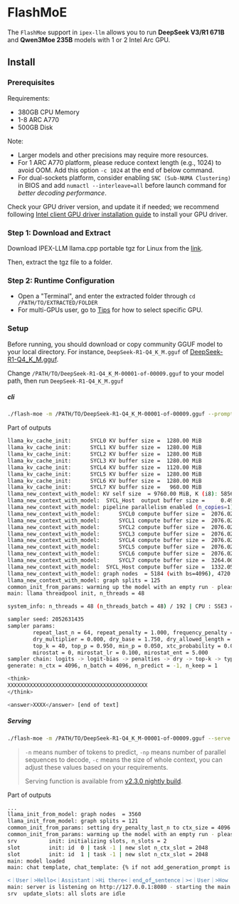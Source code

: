 # FlashMoE

The `FlashMoe` support in `ipex-llm` allows you to run **DeepSeek V3/R1 671B** and **Qwen3Moe 235B** models with 1 or 2 Intel Arc GPU.

## Install

### Prerequisites
Requirements: 
- 380GB CPU Memory
- 1-8 ARC A770
- 500GB Disk

Note: 
- Larger models and other precisions may require more resources.
- For 1 ARC A770 platform, please reduce context length (e.g., 1024) to avoid OOM. Add this option `-c 1024` at the end of below command.
- For dual-sockets platform, consider enabling `SNC (Sub-NUMA Clustering)` in BIOS and add `numactl --interleave=all` before launch command for *better decoding performance*.

Check your GPU driver version, and update it if needed; we recommend following [Intel client GPU driver installation guide](https://dgpu-docs.intel.com/driver/client/overview.html) to install your GPU driver.

### Step 1: Download and Extract

Download IPEX-LLM llama.cpp portable tgz for Linux from the [link](https://github.com/ipex-llm/ipex-llm/releases/tag/v2.3.0-nightly).

Then, extract the tgz file to a folder.

### Step 2: Runtime Configuration
- Open a "Terminal", and enter the extracted folder through `cd /PATH/TO/EXTRACTED/FOLDER`
- For multi-GPUs user, go to [Tips](#multi-gpus-usage) for how to select specific GPU.

### Setup
Before running, you should download or copy community GGUF model to your local directory. For instance,  `DeepSeek-R1-Q4_K_M.gguf` of [DeepSeek-R1-Q4_K_M.gguf](https://huggingface.co/unsloth/DeepSeek-R1-GGUF/tree/main/DeepSeek-R1-Q4_K_M).

Change `/PATH/TO/DeepSeek-R1-Q4_K_M-00001-of-00009.gguf` to your model path, then run `DeepSeek-R1-Q4_K_M.gguf`

##### cli
```bash
./flash-moe -m /PATH/TO/DeepSeek-R1-Q4_K_M-00001-of-00009.gguf --prompt "What's AI?" -no-cnv
```

Part of outputs

```bash
llama_kv_cache_init:      SYCL0 KV buffer size =  1280.00 MiB
llama_kv_cache_init:      SYCL1 KV buffer size =  1280.00 MiB
llama_kv_cache_init:      SYCL2 KV buffer size =  1280.00 MiB
llama_kv_cache_init:      SYCL3 KV buffer size =  1280.00 MiB
llama_kv_cache_init:      SYCL4 KV buffer size =  1120.00 MiB
llama_kv_cache_init:      SYCL5 KV buffer size =  1280.00 MiB
llama_kv_cache_init:      SYCL6 KV buffer size =  1280.00 MiB
llama_kv_cache_init:      SYCL7 KV buffer size =   960.00 MiB
llama_new_context_with_model: KV self size  = 9760.00 MiB, K (i8): 5856.00 MiB, V (i8): 3904.00 MiB
llama_new_context_with_model:  SYCL_Host  output buffer size =     0.49 MiB
llama_new_context_with_model: pipeline parallelism enabled (n_copies=1)
llama_new_context_with_model:      SYCL0 compute buffer size =  2076.02 MiB
llama_new_context_with_model:      SYCL1 compute buffer size =  2076.02 MiB
llama_new_context_with_model:      SYCL2 compute buffer size =  2076.02 MiB
llama_new_context_with_model:      SYCL3 compute buffer size =  2076.02 MiB
llama_new_context_with_model:      SYCL4 compute buffer size =  2076.02 MiB
llama_new_context_with_model:      SYCL5 compute buffer size =  2076.02 MiB
llama_new_context_with_model:      SYCL6 compute buffer size =  2076.02 MiB
llama_new_context_with_model:      SYCL7 compute buffer size =  3264.00 MiB
llama_new_context_with_model:  SYCL_Host compute buffer size =  1332.05 MiB
llama_new_context_with_model: graph nodes  = 5184 (with bs=4096), 4720 (with bs=1)
llama_new_context_with_model: graph splits = 125
common_init_from_params: warming up the model with an empty run - please wait ... (--no-warmup to disable)
main: llama threadpool init, n_threads = 48

system_info: n_threads = 48 (n_threads_batch = 48) / 192 | CPU : SSE3 = 1 | SSSE3 = 1 | AVX = 1 | AVX_VNNI = 1 | AVX2 = 1 | F16C = 1 | FMA = 1 | LLAMAFILE = 1 | OPENMP = 1 | AARCH64_REPACK = 1 |

sampler seed: 2052631435
sampler params:
        repeat_last_n = 64, repeat_penalty = 1.000, frequency_penalty = 0.000, presence_penalty = 0.000
        dry_multiplier = 0.000, dry_base = 1.750, dry_allowed_length = 2, dry_penalty_last_n = -1
        top_k = 40, top_p = 0.950, min_p = 0.050, xtc_probability = 0.000, xtc_threshold = 0.100, typical_p = 1.000, temp = 0.800
        mirostat = 0, mirostat_lr = 0.100, mirostat_ent = 5.000
sampler chain: logits -> logit-bias -> penalties -> dry -> top-k -> typical -> top-p -> min-p -> xtc -> temp-ext -> dist
generate: n_ctx = 4096, n_batch = 4096, n_predict = -1, n_keep = 1

<think>
XXXXXXXXXXXXXXXXXXXXXXXXXXXXXXXXXXXXXXXXXXXX
</think>

<answer>XXXX</answer> [end of text]
```

##### Serving
```bash
./flash-moe -m /PATH/TO/DeepSeek-R1-Q4_K_M-00001-of-00009.gguf --serve -n 512 -np 2 -c 4096
```
> `-n` means number of tokens to predict, `-np` means number of parallel sequences to decode, `-c` means the size of whole context, you can adjust these values based on your requirements.
>
> Serving function is available from [v2.3.0 nightly build](https://github.com/ipex-llm/ipex-llm/releases/tag/v2.3.0-nightly).

Part of outputs

```bash
...
llama_init_from_model: graph nodes  = 3560
llama_init_from_model: graph splits = 121
common_init_from_params: setting dry_penalty_last_n to ctx_size = 4096
common_init_from_params: warming up the model with an empty run - please wait ... (--no-warmup to disable)
srv          init: initializing slots, n_slots = 2
slot         init: id  0 | task -1 | new slot n_ctx_slot = 2048
slot         init: id  1 | task -1 | new slot n_ctx_slot = 2048
main: model loaded
main: chat template, chat_template: {% if not add_generation_prompt is defined %}{% set add_generation_prompt = false %}{% endif %}{% set ns = namespace(is_first=false, is_tool=false, is_output_first=true, system_prompt='', is_first_sp=true) %}{%- for message in messages %}{%- if message['role'] == 'system' %}{%- if ns.is_first_sp %}{% set ns.system_prompt = ns.system_prompt + message['content'] %}{% set ns.is_first_sp = false %}{%- else %}{% set ns.system_prompt = ns.system_prompt + '\n\n' + message['content'] %}{%- endif %}{%- endif %}{%- endfor %}{{ bos_token }}{{ ns.system_prompt }}{%- for message in messages %}{%- if message['role'] == 'user' %}{%- set ns.is_tool = false -%}{{'<｜User｜>' + message['content']}}{%- endif %}{%- if message['role'] == 'assistant' and 'tool_calls' in message %}{%- set ns.is_tool = false -%}{%- for tool in message['tool_calls'] %}{%- if not ns.is_first %}{%- if message['content'] is none %}{{'<｜Assistant｜><｜tool▁calls▁begin｜><｜tool▁call▁begin｜>' + tool['type'] + '<｜tool▁sep｜>' + tool['function']['name'] + '\n' + '```json' + '\n' + tool['function']['arguments'] + '\n' + '```' + '<｜tool▁call▁end｜>'}}{%- else %}{{'<｜Assistant｜>' + message['content'] + '<｜tool▁calls▁begin｜><｜tool▁call▁begin｜>' + tool['type'] + '<｜tool▁sep｜>' + tool['function']['name'] + '\n' + '```json' + '\n' + tool['function']['arguments'] + '\n' + '```' + '<｜tool▁call▁end｜>'}}{%- endif %}{%- set ns.is_first = true -%}{%- else %}{{'\n' + '<｜tool▁call▁begin｜>' + tool['type'] + '<｜tool▁sep｜>' + tool['function']['name'] + '\n' + '```json' + '\n' + tool['function']['arguments'] + '\n' + '```' + '<｜tool▁call▁end｜>'}}{%- endif %}{%- endfor %}{{'<｜tool▁calls▁end｜><｜end▁of▁sentence｜>'}}{%- endif %}{%- if message['role'] == 'assistant' and 'tool_calls' not in message %}{%- if ns.is_tool %}{{'<｜tool▁outputs▁end｜>' + message['content'] + '<｜end▁of▁sentence｜>'}}{%- set ns.is_tool = false -%}{%- else %}{% set content = message['content'] %}{% if '</think>' in content %}{% set content = content.split('</think>')[-1] %}{% endif %}{{'<｜Assistant｜>' + content + '<｜end▁of▁sentence｜>'}}{%- endif %}{%- endif %}{%- if message['role'] == 'tool' %}{%- set ns.is_tool = true -%}{%- if ns.is_output_first %}{{'<｜tool▁outputs▁begin｜><｜tool▁output▁begin｜>' + message['content'] + '<｜tool▁output▁end｜>'}}{%- set ns.is_output_first = false %}{%- else %}{{'<｜tool▁output▁begin｜>' + message['content'] + '<｜tool▁output▁end｜>'}}{%- endif %}{%- endif %}{%- endfor -%}{% if ns.is_tool %}{{'<｜tool▁outputs▁end｜>'}}{% endif %}{% if add_generation_prompt and not ns.is_tool %}{{'<｜Assistant｜>'}}{% endif %}, example_format: 'You are a helpful assistant

<｜User｜>Hello<｜Assistant｜>Hi there<｜end▁of▁sentence｜><｜User｜>How are you?<｜Assistant｜>'
main: server is listening on http://127.0.0.1:8080 - starting the main loop
srv  update_slots: all slots are idle
```
